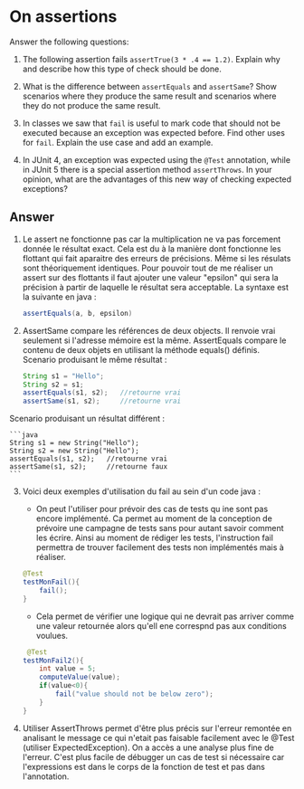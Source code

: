 # On assertions

Answer the following questions:

1. The following assertion fails `assertTrue(3 * .4 == 1.2)`. Explain why and describe how this type of check should be done.

2. What is the difference between `assertEquals` and `assertSame`? Show scenarios where they produce the same result and scenarios where they do not produce the same result.

3. In classes we saw that `fail` is useful to mark code that should not be executed because an exception was expected before. Find other uses for `fail`. Explain the use case and add an example.

4. In JUnit 4, an exception was expected using the `@Test` annotation, while in JUnit 5 there is a special assertion method `assertThrows`. In your opinion, what are the advantages of this new way of checking expected exceptions?

## Answer

1. Le assert ne fonctionne pas car la multiplication ne va pas forcement donnée le résultat exact. Cela est du à la manière dont fonctionne les flottant qui fait aparaitre des erreurs de précisions. Même si les résulats sont théoriquement identiques.
Pour pouvoir tout de me réaliser un assert sur des flottants il faut ajouter une valeur "epsilon" qui sera la précision à partir de laquelle le résultat sera acceptable. La syntaxe est la suivante en java :

    ```java
    assertEquals(a, b, epsilon)
    ```

2. AssertSame compare les références de deux objects. Il renvoie vrai seulement si l'adresse mémoire est la même.
AssertEquals compare le contenu de deux objets en utilisant la méthode equals() définis.
Scenario produisant le même résultat :

    ```java
    String s1 = "Hello";
    String s2 = s1; 
    assertEquals(s1, s2);   //retourne vrai 
    assertSame(s1, s2);     //retourne vrai 
    ```

Scenario produisant un résultat différent :

    ```java
    String s1 = new String("Hello");
    String s2 = new String("Hello"); 
    assertEquals(s1, s2);   //retourne vrai 
    assertSame(s1, s2);     //retourne faux
    ```

3. Voici deux exemples d'utilisation du fail au sein d'un code java :
    - On peut l'utiliser pour prévoir des cas de tests qu ine sont pas encore implémenté. Ca permet au moment de la conception de prévoire une campagne de tests sans pour autant savoir comment les écrire. Ainsi au moment de rédiger les tests, l'instruction fail permettra de trouver facilement des tests non implémentés mais à réaliser.
    ```java
    @Test
    testMonFail(){
        fail();
    }
    ```
    - Cela permet de vérifier une logique qui ne devrait pas arriver comme une valeur retournée alors qu'ell ene correspnd pas aux conditions voulues.
    ```java
     @Test
    testMonFail2(){
        int value = 5;
        computeValue(value);
        if(value<0){
            fail("value should not be below zero");
        }
    }
    ```

4. Utiliser AssertThrows permet d'être plus précis sur l'erreur remontée en analisant le message ce qui n'etait pas faisable facilement avec le @Test (utiliser ExpectedException). On a accès a une analyse plus fine de l'erreur.
C'est plus facile de débugger un cas de test si nécessaire car l'expressions est dans le corps de la fonction de test et pas dans l'annotation.
